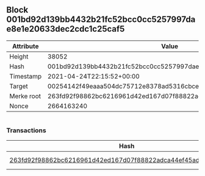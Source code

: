 ## Block 001bd92d139bb4432b21fc52bcc0cc5257997dae8e1e20633dec2cdc1c25caf5

Attribute | Value
--- | ---
Height | 38052
Hash | 001bd92d139bb4432b21fc52bcc0cc5257997dae8e1e20633dec2cdc1c25caf5
Timestamp | 2021-04-24T22:15:52+00:00
Target | 00254142f49eaaa504dc75712e8378ad5316cbcead634704b3734b6271167cc4
Merke root | 263fd92f98862bc6216961d42ed167d07f88822adca44ef45ad20c8faccfddcd
Nonce | 2664163240

```

```

### Transactions

Hash | Amount
--- | ---
[263fd92f98862bc6216961d42ed167d07f88822adca44ef45ad20c8faccfddcd](263fd92f98862bc6216961d42ed167d07f88822adca44ef45ad20c8faccfddcd.md) | 10.00000000 SKEPTI 
